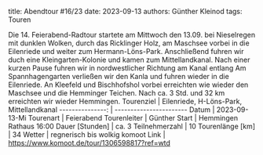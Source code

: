 title: Abendtour #16/23 
date: 2023-09-13 
authors: Günther Kleinod 
tags: Touren  

Die 14. Feierabend-Radtour startete am Mittwoch den 13.09. bei Nieselregen mit dunklen Wolken, durch das Ricklinger Holz, am Maschsee vorbei in die Eilenriede und weiter zum Hermann-Löns-Park. Anschließend fuhren wir duch eine Kleingarten-Kolonie und kamen zum Mittellandkanal. 
Nach einer kurzen Pause fuhren wir in nordwestlicher Richtung am Kanal entlang Am Spannhagengarten verließen wir den Kanla und fuhren wieder in die Eilenriede.
An Kleefeld und Bischhofshol vorbei erreichten wie wieder den Maschsee und die Hemminger Teichen. Nach ca. 3 Std. und 32 km erreichten wir wieder Hemmingen.
Tourenziel       | Eilenriede, H-Löns-Park, Mittellandkanal
---------------: | ----------------------- 
Datum            | 2023-09-13-Mi
Tourenart        | Feierabend
Tourenleiter     | Günther
Start            | Hemmingen Rathaus 16:00
Dauer [Stunden]  | ca. 3
Teilnehmerzahl   | 10
Tourenlänge [km] | 34
Wetter           | regnerisch bis wolkig
komoot Link      | <https://www.komoot.de/tour/1306598817?ref=wtd>
